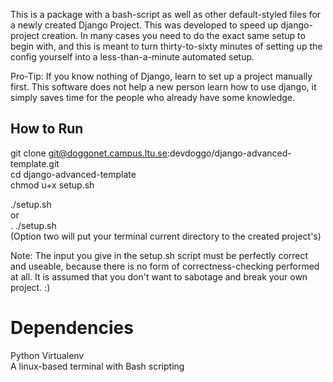 This is a package with a bash-script as well as other default-styled files for a newly created Django Project. 
This was developed to speed up django-project creation. In many cases you need to do the exact same setup to begin with,
and this is meant to turn thirty-to-sixty minutes of setting up the config yourself into a less-than-a-minute automated setup.

Pro-Tip: If you know nothing of Django, learn to set up a project manually first. This software does not help a new person learn how to use django, 
it simply saves time for the people who already have some knowledge.

## How to Run

git clone git@doggonet.campus.ltu.se:devdoggo/django-advanced-template.git<br />
cd django-advanced-template<br />
chmod u+x setup.sh<br />

./setup.sh <br />
or <br />
. ./setup.sh<br />
(Option two will put your terminal current directory to the created project's)

Note: The input you give in the setup.sh script must be perfectly correct and useable, 
because there is no form of correctness-checking performed at all.
It is assumed that you don't want to sabotage and break your own project. :)

# Dependencies
Python Virtualenv<br />
A linux-based terminal with Bash scripting
